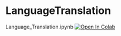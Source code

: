 # LanguageTranslation

Language_Translation.ipynb
[![Open In Colab](https://colab.research.google.com/assets/colab-badge.svg)](https://colab.research.google.com/github/meera9397/LanguageTranslation/blob/master/Language_Translation.ipynb)
